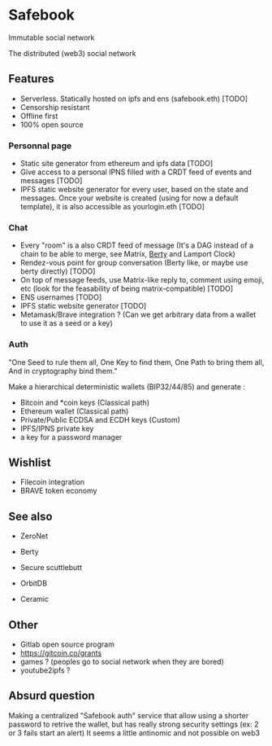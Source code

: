 # Safebook

Immutable social network

The distributed (web3) social network

## Features

- Serverless. Statically hosted on ipfs and ens (safebook.eth) [TODO]
- Censorship resistant
- Offline first
- 100% open source

### Personnal page

- Static site generator from ethereum and ipfs data [TODO]
- Give access to a personal IPNS filled with a CRDT feed of events and messages [TODO]
- IPFS static website generator for every user, based on the state and messages.
  Once your website is created (using for now a default template), it is also accessible as yourlogin.eth [TODO]

### Chat

- Every "room" is a also CRDT feed of message (It's a DAG instead of a chain to be able to merge, see Matrix, [Berty](https://berty.tech/docs/protocol) and Lamport Clock)
- Rendez-vous point for group conversation (Berty like, or maybe use berty directly) [TODO]
- On top of message feeds, use Matrix-like reply to, comment using emoji, etc (look for the feasability of being matrix-compatible) [TODO]
- ENS usernames [TODO]
- IPFS static website generator [TODO]
- Metamask/Brave integration ? (Can we get arbitrary data from a wallet to use it as a seed or a key)

### Auth

"One Seed to rule them all, One Key to find them, One Path to bring them all, And in cryptography bind them."

Make a hierarchical deterministic wallets (BIP32/44/85) and generate :

- Bitcoin and \*coin keys (Classical path)
- Ethereum wallet (Classical path)
- Private/Public ECDSA and ECDH keys (Custom)
- IPFS/IPNS private key
- a key for a password manager

## Wishlist

- Filecoin integration
- BRAVE token economy

## See also

- ZeroNet

- Berty
- Secure scuttlebutt

- OrbitDB
- Ceramic

## Other

- Gitlab open source program
- https://gitcoin.co/grants
- games ? (peoples go to social network when they are bored)
- youtube2ipfs ?

## Absurd question

Making a centralized "Safebook auth" service that allow using a shorter password to retrive the wallet,
but has really strong security settings (ex: 2 or 3 fails start an alert)
It seems a little antinomic and not possible on web3
